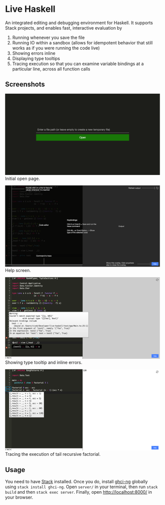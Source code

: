 Live Haskell
============

An integrated editing and debugging environment for Haskell. It supports Stack projects, and enables fast, interactive evaluation by

1. Running whenever you save the file
2. Running IO within a sandbox (allows for idempotent behavior that still works as if you were running the code live)
3. Showing errors inline
4. Displaying type tooltips
5. Tracing execution so that you can examine variable bindings at a particular line, across all function calls

Screenshots
-----------
![Open](screenshots/Open.png)
Initial open page.

![Help](screenshots/Help.png)
Help screen.

![Type tooltip and inline errors](screenshots/Demo.png)
Showing type tooltip and inline errors.

![Tracing](screenshots/Tracing.png)
Tracing the execution of tail recursive factorial.

Usage
-----
You need to have [Stack](http://docs.haskellstack.org/en/stable/README/) installed. Once you do, install [ghci-ng](https://github.com/chrisdone/ghci-ng) globally using `stack install ghci-ng`. Open `server/` in your terminal, then run `stack build` and then `stack exec server`. Finally, open [http://localhost:8000/](http://localhost:8000/) in your browser.
